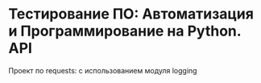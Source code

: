 # Тестирование ПО: Автоматизация и Программирование на Python. API
Проект по requests: с использованием модуля logging 
